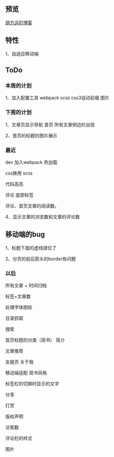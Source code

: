 
## 预览

[胡方运的博客](https://hufangyun.com)

## 特性

1、自适应移动端

## ToDo

### 本周的计划

1、加入配置工具 webpack scss css3自动前缀 图片

### 下周的计划

1、文章页显示导航 首页 所有文章侧边栏出现

2、首页的标题的图片展示

### 最近

dev 加入webpack 热加载

css换用 scss

代码高亮

评论 底部标签

评论、首页文章的阅读数。

4、显示文章的浏览数和文章的评论数

## 移动端的bug

1、标题下面的虚线错位了

2、分页的前后箭头的border有问题



### 以后

所有文章 + 时间归档

标签+文章数

处理字体图标

目录抓取

搜索

首页标题的分类（简书） 简介

文章推荐

友链页 关于我

移动端适配 简书风格

标签栏的切换时显示的文字

分享

打赏

版权声明

访客数

评论栏的样式

图片

